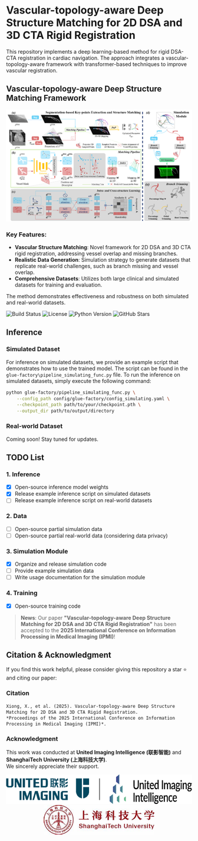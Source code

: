 # Vascular-topology-aware Deep Structure Matching for 2D DSA and 3D CTA Rigid Registration
This repository implements a deep learning-based method for rigid DSA-CTA registration in cardiac navigation. The approach integrates a vascular-topology-aware framework with transformer-based techniques to improve vascular registration.
## Vascular-topology-aware Deep Structure Matching Framework
![Project Diagram](IPMI_pipeline.png) 
### Key Features:
- **Vascular Structure Matching**: Novel framework for 2D DSA and 3D CTA rigid registration, addressing vessel overlap and missing branches.
- **Realistic Data Generation**: Simulation strategy to generate datasets that replicate real-world challenges, such as branch missing and vessel overlap.
- **Comprehensive Datasets**: Utilizes both large clinical and simulated datasets for training and evaluation.

The method demonstrates effectiveness and robustness on both simulated and real-world datasets.

![Build Status](https://img.shields.io/badge/build-passing-brightgreen)
![License](https://img.shields.io/badge/license-MIT-blue)
![Python Version](https://img.shields.io/badge/python-3.7%2B-blue)
![GitHub Stars](https://img.shields.io/github/stars/xxsxxsxxs666/2D-3DCoronary?style=social)

## Inference
### Simulated Dataset
For inference on simulated datasets, we provide an example script that demonstrates how to use the trained model. The script can be found in the `glue-factory\pipeline_simulating_func.py` file.
To run the inference on simulated datasets, simply execute the following command:
```bash
python glue-factory/pipeline_simulating_func.py \
    --config_path config/glue-factory/config_simulating.yaml \
    --checkpoint_path path/to/your/checkpoint.pth \
    --output_dir path/to/output/directory
```
### Real-world Dataset
Coming soon! Stay tuned for updates.

## TODO List
### 1. Inference  
- [x] Open-source inference model weights  
- [x] Release example inference script on simulated datasets
- [ ] Release example inference script on real-world datasets
### 2. Data  
- [ ] Open-source partial simulation data  
- [ ] Open-source partial real-world data (considering data privacy)  
### 3. Simulation Module  
- [x] Organize and release simulation code  
- [ ] Provide example simulation data  
- [ ] Write usage documentation for the simulation module  
### 4. Training  
- [x] Open-source training code  

> **News**: Our paper **"Vascular-topology-aware Deep Structure Matching for 2D DSA and 3D CTA Rigid Registration"** has been accepted to the **2025 International Conference on Information Processing in Medical Imaging (IPMI)**! 


## Citation & Acknowledgment

If you find this work helpful, please consider giving this repository a star ⭐ and citing our paper:
### Citation
```
Xiong, X., et al. (2025). Vascular-topology-aware Deep Structure Matching for 2D DSA and 3D CTA Rigid Registration. 
*Proceedings of the 2025 International Conference on Information Processing in Medical Imaging (IPMI)*.

```

### Acknowledgment
This work was conducted at **United Imaging Intelligence (联影智能)** and **ShanghaiTech University (上海科技大学)**.  
We sincerely appreciate their support.

<p align="center">
  <img src="assets/logo_uii.png" alt="United Imaging Intelligence Logo" height="80">
  <img src="assets/shanghaitech.png" alt="ShanghaiTech University Logo" height="80">
</p>